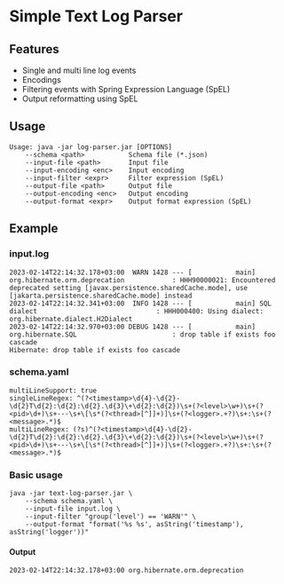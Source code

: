 # Simple Text Log Parser

## Features

* Single and multi line log events
* Encodings
* Filtering events with Spring Expression Language (SpEL)
* Output reformatting using SpEL

## Usage

```
Usage: java -jar log-parser.jar [OPTIONS]
    --schema <path>           Schema file (*.json)
    --input-file <path>       Input file
    --input-encoding <enc>    Input encoding
    --input-filter <expr>     Filter expression (SpEL)
    --output-file <path>      Output file
    --output-encoding <enc>   Output encoding
    --output-format <expr>    Output format expression (SpEL)
```
## Example

### input.log

```
2023-02-14T22:14:32.178+03:00  WARN 1428 --- [           main] org.hibernate.orm.deprecation            : HHH90000021: Encountered deprecated setting [javax.persistence.sharedCache.mode], use [jakarta.persistence.sharedCache.mode] instead
2023-02-14T22:14:32.341+03:00  INFO 1428 --- [           main] SQL dialect                              : HHH000400: Using dialect: org.hibernate.dialect.H2Dialect
2023-02-14T22:14:32.970+03:00 DEBUG 1428 --- [           main] org.hibernate.SQL                        : drop table if exists foo cascade
Hibernate: drop table if exists foo cascade
```

### schema.yaml

```
multiLineSupport: true
singleLineRegex: ^(?<timestamp>\d{4}-\d{2}-\d{2}T\d{2}:\d{2}:\d{2}.\d{3}\+\d{2}:\d{2})\s+(?<level>\w+)\s+(?<pid>\d+)\s+---\s+\[\s*(?<thread>[^]]+)]\s+(?<logger>.+?)\s+:\s+(?<message>.*)$
multiLineRegex: (?s)^(?<timestamp>\d{4}-\d{2}-\d{2}T\d{2}:\d{2}:\d{2}.\d{3}\+\d{2}:\d{2})\s+(?<level>\w+)\s+(?<pid>\d+)\s+---\s+\[\s*(?<thread>[^]]+)]\s+(?<logger>.+?)\s+:\s+(?<message>.*)$
```

### Basic usage

```
java -jar text-log-parser.jar \
    --schema schema.yaml \
    --input-file input.log \
    --input-filter "group('level') == 'WARN'" \
    --output-format "format('%s %s', asString('timestamp'), asString('logger'))"
```

#### Output
```
2023-02-14T22:14:32.178+03:00 org.hibernate.orm.deprecation
```
